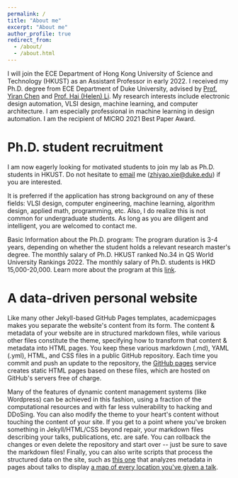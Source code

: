 ```yaml
---
permalink: /
title: "About me"
excerpt: "About me"
author_profile: true
redirect_from: 
  - /about/
  - /about.html
---
```


I will join the ECE Department of Hong Kong University of Science and Technology (HKUST) as an Assistant Professor in early 2022. I received my Ph.D. degree from ECE Department of Duke University, advised by [Prof. Yiran Chen](https://ece.duke.edu/faculty/yiran-chen) and [Prof. Hai (Helen) Li](https://ece.duke.edu/faculty/hai-helen-li). My research interests include electronic design automation, VLSI design, machine learning, and computer architecture. I am especially professional in machine learning in design automation. I am the recipient of MICRO 2021 Best Paper Award.

Ph.D. student recruitment
======
I am now eagerly looking for motivated students to join my lab as Ph.D. students in HKUST. Do not hesitate to [email](mailto:zhiyao.xie@duke.edu) me (zhiyao.xie@duke.edu) if you are interested. 

It is preferred if the application has strong background on any of these fields: VLSI design, computer engineering, machine learning, algorithm design, applied math, programming, etc. Also, I do realize this is not common for undergraduate students. As long as you are diligent and intelligent, you are welcomed to contact me.  

Basic Information about the Ph.D. program: The program duration is 3-4 years, depending on whether the student holds a relevant research master's degree. The monthly salary of Ph.D. HKUST ranked No.34 in QS World University Rankings 2022. The monthly salary of Ph.D. students is HKD 15,000-20,000. Learn more about the program at this [link](https://prog-crs.ust.hk/pgprog/2022-23/mphil-phd-ece).

A data-driven personal website
======
Like many other Jekyll-based GitHub Pages templates, academicpages makes you separate the website's content from its form. The content & metadata of your website are in structured markdown files, while various other files constitute the theme, specifying how to transform that content & metadata into HTML pages. You keep these various markdown (.md), YAML (.yml), HTML, and CSS files in a public GitHub repository. Each time you commit and push an update to the repository, the [GitHub pages](https://pages.github.com/) service creates static HTML pages based on these files, which are hosted on GitHub's servers free of charge.

Many of the features of dynamic content management systems (like Wordpress) can be achieved in this fashion, using a fraction of the computational resources and with far less vulnerability to hacking and DDoSing. You can also modify the theme to your heart's content without touching the content of your site. If you get to a point where you've broken something in Jekyll/HTML/CSS beyond repair, your markdown files describing your talks, publications, etc. are safe. You can rollback the changes or even delete the repository and start over -- just be sure to save the markdown files! Finally, you can also write scripts that process the structured data on the site, such as [this one](https://github.com/academicpages/academicpages.github.io/blob/master/talkmap.ipynb) that analyzes metadata in pages about talks to display [a map of every location you've given a talk](https://academicpages.github.io/talkmap.html).


